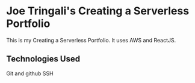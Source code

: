 # Joe Tringali's Creating a Serverless Portfolio

This is my Creating a Serverless Portfolio. It uses AWS and ReactJS.

## Technologies Used

Git and github
SSH

